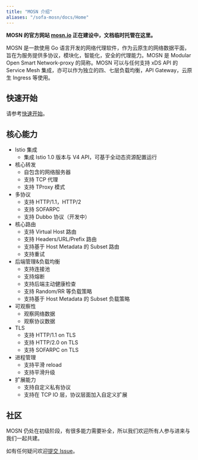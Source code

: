 ```yaml
---
title: "MOSN 介绍"
aliases: "/sofa-mosn/docs/Home"
---
```


**MOSN 的官方网站 [mosn.io](http://mosn.io) 正在建设中，文档临时托管在这里。**

MOSN 是一款使用 Go 语言开发的网络代理软件，作为云原生的网络数据平面，旨在为服务提供多协议，模块化，智能化，安全的代理能力。MOSN 是 Modular Open Smart Network-proxy 的简称。MOSN 可以与任何支持 xDS API 的 Service Mesh 集成，亦可以作为独立的四、七层负载均衡，API Gateway，云原生 Ingress 等使用。

## 快速开始

请参考[快速开始](../quick-start-setup)。

## 核心能力

+ Istio 集成
    + 集成 Istio 1.0 版本与 V4 API，可基于全动态资源配置运行
+ 核心转发
    + 自包含的网络服务器
    + 支持 TCP 代理
    + 支持 TProxy 模式
+ 多协议
    + 支持 HTTP/1.1，HTTP/2
    + 支持 SOFARPC
    + 支持 Dubbo 协议（开发中）
+ 核心路由
    + 支持 Virtual Host 路由
    + 支持 Headers/URL/Prefix 路由
    + 支持基于 Host Metadata 的 Subset 路由
    + 支持重试
+ 后端管理&负载均衡
    + 支持连接池
    + 支持熔断
    + 支持后端主动健康检查
    + 支持 Random/RR 等负载策略
    + 支持基于 Host Metadata 的 Subset 负载策略
+ 可观察性
    + 观察网络数据
    + 观察协议数据
+ TLS
    + 支持 HTTP/1.1 on TLS
    + 支持 HTTP/2.0 on TLS
    + 支持 SOFARPC on TLS
+ 进程管理
    + 支持平滑 reload
    + 支持平滑升级
+ 扩展能力
    + 支持自定义私有协议
    + 支持在 TCP IO 层，协议层面加入自定义扩展

## 社区

MOSN 仍处在初级阶段，有很多能力需要补全，所以我们欢迎所有人参与进来与我们一起共建。

如有任何疑问欢迎[提交 Issue](https://github.com/mosn/mosn/issues)。
